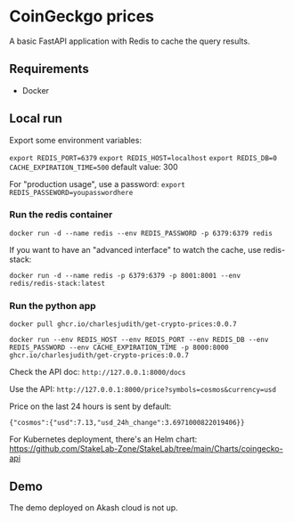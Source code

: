 # CoinGeckgo prices

A basic FastAPI application with Redis to cache the query results.

## Requirements

- Docker

## Local run

Export some environment variables:

`export REDIS_PORT=6379`
`export REDIS_HOST=localhost`
`export REDIS_DB=0`
`CACHE_EXPIRATION_TIME=500` default value: 300

For "production usage", use a password:
`export REDIS_PASSEWORD=youpasswordhere`

### Run the redis container

`docker run -d --name redis --env REDIS_PASSWORD -p 6379:6379 redis`

If you want to have an "advanced interface" to watch the cache, use redis-stack:

`docker run -d --name redis -p 6379:6379 -p 8001:8001 --env redis/redis-stack:latest`

### Run the python app

`docker pull ghcr.io/charlesjudith/get-crypto-prices:0.0.7`

`docker run --env REDIS_HOST --env REDIS_PORT --env REDIS_DB --env REDIS_PASSWORD --env CACHE_EXPIRATION_TIME -p 8000:8000 ghcr.io/charlesjudith/get-crypto-prices:0.0.7`

Check the API doc: `http://127.0.0.1:8000/docs`

Use the API: `http://127.0.0.1:8000/price?symbols=cosmos&currency=usd`

Price on the last 24 hours is sent by default:

```
{"cosmos":{"usd":7.13,"usd_24h_change":3.6971000822019406}}
```

For Kubernetes deployment, there's an Helm chart: https://github.com/StakeLab-Zone/StakeLab/tree/main/Charts/coingecko-api

## Demo

The demo deployed on Akash cloud is not up.
